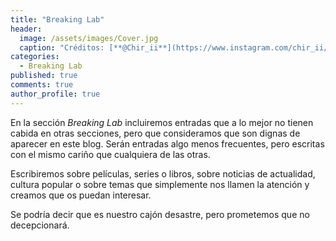 ```yaml
---
title: "Breaking Lab"
header:
  image: /assets/images/Cover.jpg
  caption: "Créditos: [**@Chir_ii**](https://www.instagram.com/chir_ii/?hl=en)"
categories:
  - Breaking Lab
published: true
comments: true
author_profile: true
--- 
```


En la sección *Breaking Lab* incluiremos entradas que a lo mejor no tienen cabida en otras secciones, pero que consideramos que son dignas
 de aparecer en este blog. Serán entradas algo menos frecuentes, pero escritas con el mismo cariño que cualquiera de las otras.

Escribiremos sobre películas, series o libros, sobre noticias de actualidad, cultura popular o sobre temas que simplemente nos llamen la
 atención y creamos que os puedan interesar.
 
 Se podría decir que es nuestro cajón desastre, pero prometemos que no decepcionará.

